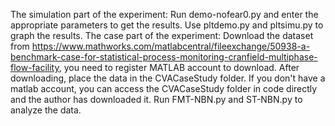 The simulation part of the experiment: Run demo-nofear0.py and enter the appropriate parameters to get the results. Use pltdemo.py and pltsimu.py to graph the results.
The case part of the experiment: Download the dataset from https://www.mathworks.com/matlabcentral/fileexchange/50938-a-benchmark-case-for-statistical-process-monitoring-cranfield-multiphase-flow-facility, you need to register MATLAB account to download. After downloading, place the data in the CVACaseStudy folder. If you don't have a matlab account, you can access the CVACaseStudy folder in code directly and the author has downloaded it. Run FMT-NBN.py and ST-NBN.py to analyze the data.

